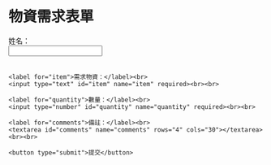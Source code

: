 <!DOCTYPE html>
<html lang="en">
<head>
  <meta charset="UTF-8">
  <meta name="viewport" content="width=device-width, initial-scale=1.0">
  <title>簡單表單</title>
</head>
<body>
  <h1>物資需求表單</h1>
  <form action="#" method="post">
    <label for="name">姓名：</label><br>
    <input type="text" id="name" name="name" required><br><br>
    
    <label for="item">需求物資：</label><br>
    <input type="text" id="item" name="item" required><br><br>
    
    <label for="quantity">數量：</label><br>
    <input type="number" id="quantity" name="quantity" required><br><br>
    
    <label for="comments">備註：</label><br>
    <textarea id="comments" name="comments" rows="4" cols="30"></textarea><br><br>
    
    <button type="submit">提交</button>
  </form>
</body>
</html>
